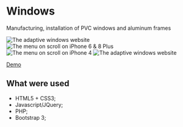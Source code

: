 # Windows

Manufacturing, installation of PVC windows and aluminum frames

![The adaptive windows website](http://purouski.xyz/assets/projects/windows/cover.jpg)
![The menu on scroll on iPhone 6 & 8 Plus](http://purouski.xyz/assets/projects/windows/iPhone6-8_Plus_scroll.jpg)
![The menu on scroll on iPhone 4](http://purouski.xyz/assets/projects/windows/iPhone4_scroll.jpg)
![The adaptive windows website](http://purouski.xyz/assets/projects/windows/desktop3.jpg)

[Demo](http://windows.purouski.xyz)

## What were used

*   HTML5 + CSS3; 
*	Javascript/JQuery; 
*	PHP; 
*   Bootstrap 3; 